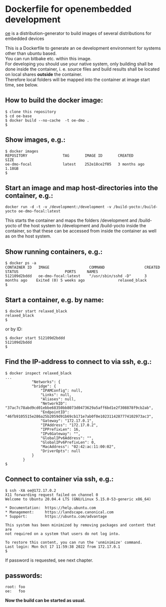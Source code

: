 
# Dockerfile for openembedded development

[oe][oem] is a distribution-generator to build images of several distributions for 
embedded devices

This is a Dockerfile to generate an oe development environment for systems
other than ubuntu based. \
You can run bitbake etc. within this image.\
For developing you should use your native system, only building shall be done
inside the container, i. e. source files and build results shall be located on
local shares __outside__ the container.\
Therefore local folders will be mapped into
the container at image start time, see below.

[oem]: http://www.openembedded.org "OE Homepage"

## How to build the docker image:

    $ clone this repository
    $ cd oe-base
    $ docker build --no-cache  -t oe-dmo .
    $
    
## Show images, e.g.:

    $ docker images
    REPOSITORY                TAG       IMAGE ID       CREATED         SIZE
    oe-dmo-focal              latest    252e18ce2f05   3 months ago    1.18GB
    $


## Start an image and map host-directories into the container, e.g.:

    docker run -d -t -v /development:/development -v /build-yocto:/build-yocto oe-dmo-focal:latest
This starts the container and maps the folders /development and /build-yocto of the host system to /development and /build-yocto inside the container, so that these can be accessed from inside the container as well as on the host system.

## Show running containers, e.g.:

    $ docker ps -a
    CONTAINER ID   IMAGE                  COMMAND                  CREATED         STATUS                     PORTS     NAMES
    512109d2bddd   oe-dmo-focal:latest    "/usr/sbin/sshd -D"      3 months ago    Exited (0) 5 weeks ago               relaxed_black
    $

## Start a container, e.g. by name:

    $ docker start relaxed_black 
    relaxed_black
    $
    
or by ID:

    $ docker start 512109d2bddd 
    512109d2bddd
    $
    
## Find the IP-address to connect to via ssh, e.g.:

    $ docker inspect relaxed_black
    ...
                "Networks": {
                "bridge": {
                    "IPAMConfig": null,
                    "Links": null,
                    "Aliases": null,
                    "NetworkID": "37ac7c78abd9cd01ebbe68350bb8073d0473629a5aff6bd1e2f308878f9cb2ab",
                    "EndpointID": "46fb9105515e286a25b2059d91b69cb171e7ab0f0e1023114287774102973ac3",
                    "Gateway": "172.17.0.1",
                    "IPAddress": "172.17.0.2",
                    "IPPrefixLen": 16,
                    "IPv6Gateway": "",
                    "GlobalIPv6Address": "",
                    "GlobalIPv6PrefixLen": 0,
                    "MacAddress": "02:42:ac:11:00:02",
                    "DriverOpts": null
                }
            }
    $

## Connect to container via ssh, e.g.:

    $ ssh -XA oe@172.17.0.2
    X11 forwarding request failed on channel 0
    Welcome to Ubuntu 20.04.4 LTS (GNU/Linux 5.15.0-53-generic x86_64)

    * Documentation:  https://help.ubuntu.com
    * Management:     https://landscape.canonical.com
    * Support:        https://ubuntu.com/advantage

    This system has been minimized by removing packages and content that are
    not required on a system that users do not log into.

    To restore this content, you can run the 'unminimize' command.
    Last login: Mon Oct 17 11:59:38 2022 from 172.17.0.1
    $

If password is requested, see next chapter.

## passwords:

    root: foo
    oe:   foo

__Now the build can be started as usual.__

